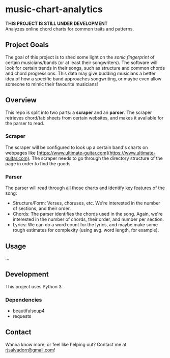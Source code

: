 # music-chart-analytics

**THIS PROJECT IS STILL UNDER DEVELOPMENT**  
Analyzes online chord charts for common traits and patterns.

## Project Goals

The goal of this project is to shed some light on the *sonic fingerprint* of certain musicians/bands (or at least their songwriters). The software will look for certain trends in their songs, such as structure and common chords and chord progressions. This data may give budding musicians a better idea of how a specific band approaches songwriting, or maybe even allow someone to mimic their favourite musicians!

## Overview

This repo is split into two parts: a **scraper** and an **parser**. The scraper retrieves chord/tab sheets from certain websites, and makes it available for the parser to read.

### Scraper

The scraper will be configured to look up a certain band's charts on webpages like [https://www.ultimate-guitar.com](https://www.ultimate-guitar.com). The scraper needs to go through the directory structure of the page in order to find the goods.

### Parser

The parser will read through all those charts and identify key features of the song:

- Structure/Form: Verses, choruses, etc. We're interested in the number of sections, and their order.
- Chords: The parser identifies the chords used in the song. Again, we're interested in the number of chords, their order, and number per section.
- Lyrics: We can do a word count for the lyrics, and maybe make some rough estimates for complexity (using avg. word length, for example).

## Usage

...

## Development

This project uses Python 3.

### Dependencies

- beautifulsoup4
- requests

## Contact

Wanna know more, or feel like helping out? Contact me at rjsalvadorr@gmail.com!

